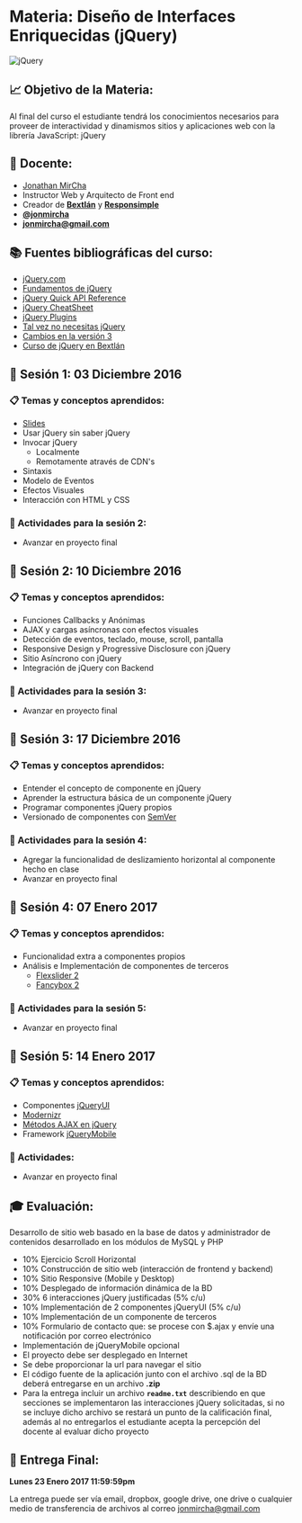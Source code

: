 # Materia: Diseño de Interfaces Enriquecidas (jQuery)

![jQuery](http://bextlan.com/img/para-cursos/jquery.jpg)

## :chart_with_upwards_trend: Objetivo de la Materia:

Al final del curso el estudiante tendrá los conocimientos necesarios para proveer de interactividad y dinamismos sitios y aplicaciones web con la librería JavaScript: jQuery

## :bow: Docente:

* [Jonathan MirCha](http://jonmircha.com)
* Instructor Web y Arquitecto de Front end
* Creador de **[Bextlán](http://bextlan.com)** y **[Responsimple](http://jonmircha.github.io/responsimple/)**
* **[@jonmircha](https://twitter.com/jonmircha)**
* **[jonmircha@gmail.com](mailto:jonmircha@gmail.com)**

## :books: Fuentes bibliográficas del curso:

* [jQuery.com](http://jquery.com/)
* [Fundamentos de jQuery](http://librojquery.com/)
* [jQuery Quick API Reference](https://oscarotero.com/jquery/)
* [jQuery CheatSheet](http://overapi.com/jquery/)
* [jQuery Plugins](https://plugins.jquery.com/)
* [Tal vez no necesitas jQuery](http://youmightnotneedjquery.com/)
* [Cambios en la versión 3](http://jquery.com/upgrade-guide/3.0/)
* [Curso de jQuery en Bextlán](https://www.youtube.com/playlist?list=PLvq-jIkSeTUYvLDfVUXOhnZ6QSouIfQQ7)


## :school: Sesión 1: 03 Diciembre 2016

### :clipboard: Temas y conceptos aprendidos:

* [Slides](http://bextlan.com/slides/jquery)
* Usar jQuery sin saber jQuery
* Invocar jQuery
	* Localmente
	* Remotamente através de CDN's
* Sintaxis
* Modelo de Eventos
* Efectos Visuales
* Interacción con HTML y CSS

### :pencil: Actividades para la sesión 2:

* Avanzar en proyecto final


## :school: Sesión 2: 10 Diciembre 2016

### :clipboard: Temas y conceptos aprendidos:

* Funciones Callbacks y Anónimas
* AJAX y cargas asíncronas con efectos visuales
* Detección de eventos, teclado, mouse, scroll, pantalla
* Responsive Design y Progressive Disclosure con jQuery
* Sitio Asíncrono con jQuery
* Integración de jQuery con Backend


### :pencil: Actividades para la sesión 3:

* Avanzar en proyecto final


## :school: Sesión 3: 17 Diciembre 2016

### :clipboard: Temas y conceptos aprendidos:

* Entender el concepto de componente en jQuery
* Aprender la estructura básica de un componente jQuery
* Programar componentes jQuery propios
* Versionado de componentes con [SemVer](http://semver.org/)


### :pencil: Actividades para la sesión 4:

* Agregar la funcionalidad de deslizamiento horizontal al componente hecho en clase
* Avanzar en proyecto final


## :school: Sesión 4: 07 Enero 2017

### :clipboard: Temas y conceptos aprendidos:

* Funcionalidad extra a componentes propios
* Análisis e Implementación de componentes de terceros
	* [Flexslider 2](http://flexslider.woothemes.com/)
	* [Fancybox 2](http://fancyapps.com/fancybox/)

### :pencil: Actividades para la sesión 5:

* Avanzar en proyecto final


## :school: Sesión 5: 14 Enero 2017

### :clipboard: Temas y conceptos aprendidos:

* Componentes [jQueryUI](http://jqueryui.com/)
* [Modernizr](https://modernizr.com/)
* [Métodos AJAX en jQuery](http://api.jquery.com/category/ajax/)
* Framework [jQueryMobile](http://jquerymobile.com/)

### :pencil: Actividades:

* Avanzar en proyecto final


## :mortar_board: Evaluación:

Desarrollo de sitio web basado en la base de datos y administrador de contenidos desarrollado en los módulos de MySQL y PHP

* 10% Ejercicio Scroll Horizontal
* 10% Construcción de sitio web (interacción de frontend y backend)
* 10% Sitio Responsive (Mobile y Desktop)
* 10% Desplegado de información dinámica de la BD
* 30% 6 interacciones jQuery justificadas (5% c/u)
* 10% Implementación de 2 componentes jQueryUI (5% c/u)
* 10% Implementación de un componente de terceros
* 10% Formulario de contacto que: se procese con $.ajax y envíe una notificación por correo electrónico
* Implementación de jQueryMobile opcional
* El proyecto debe ser desplegado en Internet
* Se debe proporcionar la url para navegar el sitio
* El código fuente de la aplicación junto con el archivo .sql de la BD deberá entregarse en un archivo **.zip**
* Para la entrega incluir un archivo **`readme.txt`** describiendo en que secciones se implementaron las interacciones jQuery solicitadas, si no se incluye dicho archivo se restará un punto de la calificación final, además al no entregarlos el estudiante acepta la percepción del docente al evaluar dicho proyecto

## :date: Entrega Final: 

**Lunes 23 Enero 2017 11:59:59pm**

La entrega puede ser vía email, dropbox, google drive, one drive o cualquier medio de transferencia de archivos al correo jonmircha@gmail.com